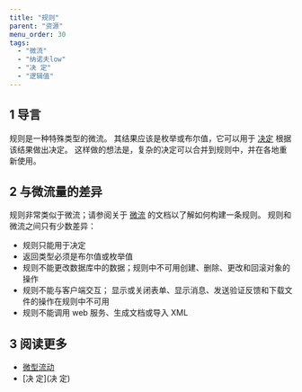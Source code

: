 ```yaml
---
title: "规则"
parent: "资源"
menu_order: 30
tags:
  - "微流"
  - "纳诺夫low"
  - "决 定"
  - "逻辑值"
---
```


## 1 导言

规则是一种特殊类型的微流。 其结果应该是枚举或布尔值，它可以用于 [决定](decision) 根据该结果做出决定。 这样做的想法是，复杂的决定可以合并到规则中，并在各地重新使用。

## 2 与微流量的差异

规则非常类似于微流；请参阅关于 [微流](microflows) 的文档以了解如何构建一条规则。 规则和微流之间只有少数差异：

*   规则只能用于决定
*   返回类型必须是布尔值或枚举值
*   规则不能更改数据库中的数据；规则中不可用创建、删除、更改和回滚对象的操作
*   规则不能与客户端交互； 显示或关闭表单、显示消息、发送验证反馈和下载文件的操作在规则中不可用
*   规则不能调用 web 服务、生成文档或导入 XML

## 3 阅读更多

* [微型流动](微流)
* [决 定](决 定)
